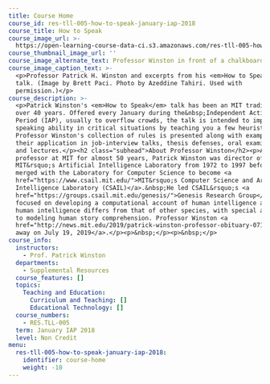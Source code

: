 ```yaml
---
title: Course Home
course_id: res-tll-005-how-to-speak-january-iap-2018
course_title: How to Speak
course_image_url: >-
  https://open-learning-course-data-ci.s3.amazonaws.com/res-tll-005-how-to-speak-january-iap-2018/28205c50444b2ad0368682a733f1a36c_RES-TLL-005IAP18.jpg
course_thumbnail_image_url: ''
course_image_alternate_text: Professor Winston in front of a chalkboard with writing on it.
course_image_caption_text: >-
  <p>Professor Patrick H. Winston and excerpts from his <em>How to Speak</em>
  talk. (Image by Brett Paci. Photo by Azeddine Tahiri. Used with
  permission.)</p>
course_description: >-
  <p>Patrick Winston's <em>How to Speak</em> talk has been an MIT tradition for
  over 40 years. Offered every January during the&nbsp;Independent Activities
  Period (IAP), usually to overflow crowds, the talk is intended to improve your
  speaking ability in critical situations by teaching you a few heuristic rules.
  Professor Winston's collection of rules is presented along with examples of
  their application in job-interview talks, thesis defenses, oral examinations,
  and lectures.</p><h2 class="subhead">About Professor Winston</h2><p>A
  professor at MIT for almost 50 years, Patrick Winston was director of
  MIT&rsquo;s Artificial Intelligence Laboratory from 1972 to 1997 before it
  merged with the Laboratory for Computer Science to become <a
  href="https://www.csail.mit.edu/">MIT&rsquo;s Computer Science and Artificial
  Intelligence Laboratory (CSAIL)</a>.&nbsp;He led CSAIL&rsquo;s <a
  href="https://groups.csail.mit.edu/genesis/">Genesis Research Group</a>, which
  focused on developing a computational account of human intelligence and how
  human intelligence differs from that of other species, with special attention
  to modeling human story comprehension. Professor Winston <a
  href="http://news.mit.edu/2019/patrick-winston-professor-obituary-0719">passed
  away on July 19, 2019</a>.</p><p>&nbsp;</p><p>&nbsp;</p>
course_info:
  instructors:
    - Prof. Patrick Winston
  departments:
    - Supplemental Resources
  course_features: []
  topics:
    Teaching and Education:
      Curriculum and Teaching: []
      Educational Technology: []
  course_numbers:
    - RES.TLL-005
  term: January IAP 2018
  level: Non Credit
menu:
  res-tll-005-how-to-speak-january-iap-2018:
    identifier: course-home
    weight: -10
---
```

